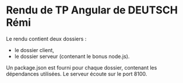 # Rendu de TP Angular de DEUTSCH Rémi

Le rendu contient deux dossiers :
* le dossier client,
* le dossier serveur (contenant le bonus node.js).

Un package.json est fourni pour chaque dossier, contenant les dépendances utilisées.
Le serveur écoute sur le port 8100.
